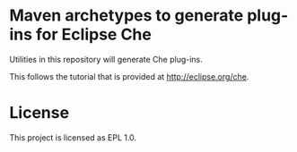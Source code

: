 # Maven archetypes to generate plug-ins for Eclipse Che
Utilities in this repository will generate Che plug-ins.

This follows the tutorial that is provided at http://eclipse.org/che.

# License
This project is licensed as EPL 1.0.
